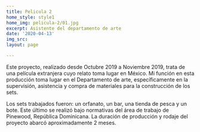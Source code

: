```yaml
---
title: Pelicula 2
home_style: style1
home_img: pelicula-2/01.jpg
excerpt: Asistente del departamento de arte
date: '2020-04-13'
img_src: 
layout: page

---
```

Este proyecto, realizado desde Octubre 2019 a Noviembre 2019, trata de una película extranjera cuyo relato toma lugar en México. Mi función en esta producción toma lugar en el Departamento de arte, específicamente en la supervisión, asistencia y compra de materiales para la construcción de los sets.

Los sets trabajados fueron: un orfanato, un bar, una tienda de pesca y un bote. Este último se realizó bajo normativas del área de trabajo de Pinewood, República Dominicana. La duración de producción y rodaje del proyecto abarcó aproximadamente 2 meses.